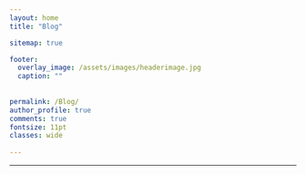 ```yaml
---
layout: home
title: "Blog"

sitemap: true

footer:
  overlay_image: /assets/images/headerimage.jpg
  caption: ""
 
  
permalink: /Blog/
author_profile: true
comments: true
fontsize: 11pt
classes: wide
 
---
```


<hr>
